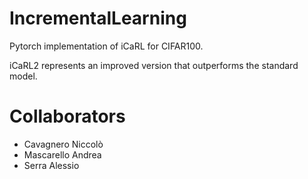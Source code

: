 # IncrementalLearning
Pytorch implementation of iCaRL for CIFAR100.

iCaRL2 represents an improved version that outperforms the standard model.

# Collaborators
- Cavagnero Niccolò
- Mascarello Andrea
- Serra Alessio
